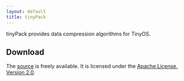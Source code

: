 ```yaml
---
layout: default
title: tinyPack
---
```


tinyPack provides data compression algorithms for TinyOS.

Download
--------

The [source](https://github.com/mtancret/tinyPack) is freely
available. It is licensed under the
[Apache License, Version 2.0](http://www.apache.org/licenses/LICENSE-2.0.html).
